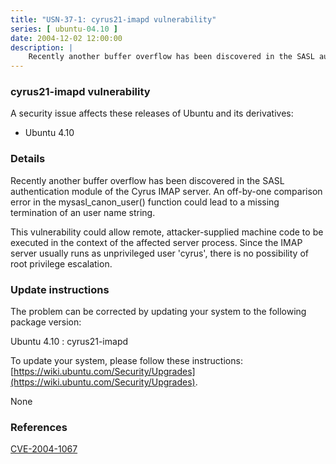 ```yaml
---
title: "USN-37-1: cyrus21-imapd vulnerability"
series: [ ubuntu-04.10 ]
date: 2004-12-02 12:00:00
description: |
    Recently another buffer overflow has been discovered in the SASL authentication module of the Cyrus IMAP server. An off-by-one comparison error in the mysasl_canon_user() function could lead to a missing termination of an user name string.
--- 
```

 
### cyrus21-imapd vulnerability

A security issue affects these releases of Ubuntu and its derivatives:

* Ubuntu 4.10

### Details

Recently another buffer overflow has been discovered in the SASL authentication module of the Cyrus IMAP server. An off-by-one comparison error in the mysasl_canon_user() function could lead to a missing termination of an user name string.

This vulnerability could allow remote, attacker-supplied machine code to be executed in the context of the affected server process. Since the IMAP server usually runs as unprivileged user &#39;cyrus&#39;, there is no possibility of root privilege escalation.

### Update instructions

The problem can be corrected by updating your system to the following package version:

Ubuntu 4.10
 : cyrus21-imapd 

To update your system, please follow these instructions: [https://wiki.ubuntu.com/Security/Upgrades](https://wiki.ubuntu.com/Security/Upgrades).

None

### References

 [CVE-2004-1067](http://people.ubuntu.com/~ubuntu-security/cve/CVE-2004-1067)
 
